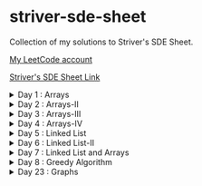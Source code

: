 # striver-sde-sheet
Collection of my solutions to Striver's SDE Sheet.

[My LeetCode account](https://leetcode.com/ayush0402/)

[Striver's SDE Sheet Link](https://takeuforward.org/interviews/strivers-sde-sheet-top-coding-interview-problems/)

<details>
  <summary>Day 1 : Arrays</summary>

| Problem  | Solution |
| ----------- | ----------- |
| [Set Matrix Zeroes](https://leetcode.com/problems/set-matrix-zeroes/)    |    [Link](https://github.com/ayush0402/striver-sde-sheet/blob/main/day_1/set_matrix_zeroes.cpp)    |
| [Pascal's Triangle](https://leetcode.com/problems/pascals-triangle/)  |  [Link](https://github.com/ayush0402/striver-sde-sheet/blob/main/day_1/pascals_traingle.cpp)  |
| [Next Permutation](https://leetcode.com/problems/next-permutation/)    |   [Link](https://github.com/ayush0402/striver-sde-sheet/blob/main/day_1/next_permutation.cpp)     |
| [Kadane’s Algorithm](https://leetcode.com/problems/maximum-subarray/)  | [Link](https://github.com/ayush0402/striver-sde-sheet/blob/main/day_1/kadanes_algorithm.cpp)  |
| [Sort an array of 0’s 1’s 2’s](https://leetcode.com/problems/sort-colors/)    |     [Link](https://github.com/ayush0402/striver-sde-sheet/blob/main/day_1/sort_an_array_of_0s_1s_2s.cpp)   |
| [Stock buy and Sell](https://leetcode.com/problems/best-time-to-buy-and-sell-stock/)  |   [Link](https://github.com/ayush0402/striver-sde-sheet/blob/main/day_1/stock_buy_and_sell.cpp) |
</details>

<details>
	<summary>Day 2 : Arrays-II </summary>

| Problem  | Solution |
| ----------- | ----------- |
| [Rotate Matrix](https://leetcode.com/problems/rotate-image/)    |    [Link](https://github.com/ayush0402/striver-sde-sheet/blob/main/day_2/rotate_matrix.cpp)    |
| [Merge Overlapping Subintervals](https://leetcode.com/problems/merge-intervals/)  |  [Link](https://github.com/ayush0402/striver-sde-sheet/blob/main/day_2/merge_intervals.cpp)  |
| [Merge two sorted Arrays without extra space](https://leetcode.com/problems/merge-sorted-array/)    |   [Link](https://github.com/ayush0402/striver-sde-sheet/blob/main/day_2/merge_sorted_arrays.cpp)     |
| [Find the duplicate in an array of N+1 integers.](https://leetcode.com/problems/find-the-duplicate-number/)  |  [Link](https://github.com/ayush0402/striver-sde-sheet/blob/main/day_2/find_the_duplicate_in_an_array_of_n%2B1_numbers.cpp)  |
| [Repeat and Missing Number](https://www.interviewbit.com/problems/repeat-and-missing-number-array/)    |     [Link](https://github.com/ayush0402/striver-sde-sheet/blob/main/day_2/repeat_and_missing_number.cpp)   |
| [Inversion of Array (Pre-req: Merge Sort)](https://www.codingninjas.com/codestudio/problems/count-inversions_615)  | [Link](https://github.com/ayush0402/striver-sde-sheet/blob/main/day_2/inversion_of_array.cpp)   |
</details>

<details>
	<summary>Day 3 : Arrays-III </summary>

| Problem  | Solution |
| ----------- | ----------- |
| [Search in a 2d Matrix](https://leetcode.com/problems/search-a-2d-matrix/)    |   [Link](https://github.com/ayush0402/striver-sde-sheet/blob/main/day_3/search_in_2d_matrix.cpp)     |
| [Pow(x,n)](https://leetcode.com/problems/powx-n/)  |  [Link](https://github.com/ayush0402/striver-sde-sheet/blob/main/day_3/pow(x%2Cn).cpp)  |
| [Majority Element (>N/2 times)](https://leetcode.com/problems/majority-element/)    |    [Link](https://github.com/ayush0402/striver-sde-sheet/blob/main/day_3/majority_element.cpp)    |
| [Majority Element (>N/3 times)](https://leetcode.com/problems/majority-element-ii/)  |  [Link](https://github.com/ayush0402/striver-sde-sheet/blob/main/day_3/majority_element_ii.cpp)  |
| [Grid Unique Paths](https://leetcode.com/problems/unique-paths/)    |    [Link](https://github.com/ayush0402/striver-sde-sheet/blob/main/day_3/grid_unique_paths.cpp)    |
| [Reverse Pairs](https://leetcode.com/problems/reverse-pairs/)  |  [Link](https://github.com/ayush0402/striver-sde-sheet/blob/main/day_3/reverse_pairs.cpp)  |
</details>

<details>
	<summary>Day 4 : Arrays-IV </summary>

| Problem  | Solution |
| ----------- | ----------- |
| [2-Sum-Problem](https://leetcode.com/problems/two-sum/)    |        |
| [4-sum-Problem](https://leetcode.com/problems/4sum/)  |    |
| [Longest Consecutive Sequence](https://leetcode.com/problems/longest-consecutive-sequence/)    |        |
| [Largest Subarray with 0 sum](https://practice.geeksforgeeks.org/problems/largest-subarray-with-0-sum/1)  |    |
| [Count number of subarrays with given Xor K](https://www.interviewbit.com/problems/subarray-with-given-xor/)    |        |
| [Longest Substring without repeat](https://leetcode.com/problems/longest-substring-without-repeating-characters/)  |    |
</details>

<details>
	<summary>Day 5 : Linked List </summary>

| Problem  | Solution |
| ----------- | ----------- |
| [Reverse a LinkedList](https://leetcode.com/problems/reverse-linked-list/)    |        |
| [Find the middle of LinkedList](https://leetcode.com/problems/middle-of-the-linked-list/)  |    |
| [Merge Sorted LinkedList](https://leetcode.com/problems/merge-two-sorted-lists/)    |        |
| [Remove N-th node from back of LinkedList](https://leetcode.com/problems/remove-nth-node-from-end-of-list/)  |    |
| [Add two numbers as LinkedList](https://leetcode.com/problems/add-two-numbers/)    |        |
| [Delete a given node](https://leetcode.com/problems/delete-node-in-a-linked-list/)  |    |
</details>

<details>
	<summary>Day 6 : Linked List-II</summary>

| Problem  | Solution |
| ----------- | ----------- |
| [Find intersection point of Y LinkedList](https://leetcode.com/problems/intersection-of-two-linked-lists/)    |        |
| [Detect a cycle in Linked List](https://leetcode.com/problems/linked-list-cycle/)  |    |
| [Reverse a LinkedList in groups of size k.](https://leetcode.com/problems/reverse-nodes-in-k-group/)    |        |
| [Check if a LinkedList is palindrome or not.](https://leetcode.com/problems/palindrome-linked-list/)  |    |
| [Find the starting point of the Loop of LinkedList](https://leetcode.com/problems/linked-list-cycle-ii/)    |        |
| [Flattening of a LinkedList](https://practice.geeksforgeeks.org/problems/flattening-a-linked-list/1)  |    |
</details>

<details>
	<summary>Day 7 : Linked List and Arrays</summary>

| Problem  | Solution |
| ----------- | ----------- |
| [Rotate a LinkedList](https://leetcode.com/problems/rotate-list/description/)    |        |
| [Clone a Linked List with random and next pointer](https://leetcode.com/problems/copy-list-with-random-pointer/)  |    |
| [3 sum](https://leetcode.com/problems/3sum/)    |        |
| [Trapping rainwater](https://leetcode.com/problems/trapping-rain-water/)  |    |
| [Remove Duplicate from Sorted array](https://leetcode.com/problems/remove-duplicates-from-sorted-array/)    |        |
| [Max consecutive ones](https://leetcode.com/problems/max-consecutive-ones/)  |    |
</details>

<details>
	<summary>Day 8 : Greedy Algorithm </summary>

| Problem  | Solution |
| ----------- | ----------- |
| [N meetings in one room](https://practice.geeksforgeeks.org/problems/n-meetings-in-one-room-1587115620/1)    |        |
| [Minimum Platforms](https://practice.geeksforgeeks.org/problems/minimum-platforms-1587115620/1#)  |    |
| [Job sequencing Problem](https://practice.geeksforgeeks.org/problems/job-sequencing-problem-1587115620/1#)    |        |
| [Fractional Knapsack Problem](https://practice.geeksforgeeks.org/problems/fractional-knapsack-1587115620/1)  |    |
| [Minimum number of coins](https://bit.ly/3nquVHj)    |        |
| [Activity Selection](https://practice.geeksforgeeks.org/problems/n-meetings-in-one-room-1587115620/1)  |    |
</details>

<details>
	<summary>Day 23 : Graphs </summary>

| Problem  | Solution |
| ----------- | ----------- |
| [Clone a graph](https://leetcode.com/problems/clone-graph/)    |        |
| [DFS](https://practice.geeksforgeeks.org/problems/depth-first-traversal-for-a-graph/1)  |    |
| [BFS](https://practice.geeksforgeeks.org/problems/bfs-traversal-of-graph/1)    |        |
| [Detect A cycle in Undirected Graph using BFS](https://leetcode.com/problems/course-schedule/)  |    |
| [Detect A cycle in Undirected Graph using DFS](https://leetcode.com/problems/course-schedule/)    |        |
| [Detect A cycle in a Directed Graph using DFS](https://leetcode.com/problems/course-schedule/)  |    |
| [Detect A cycle in a Directed Graph using BFS](https://leetcode.com/problems/course-schedule/)  |    |
| [Topological Sort BFS](https://practice.geeksforgeeks.org/problems/topological-sort/1)  |    |
| [Topological Sort DFS](https://practice.geeksforgeeks.org/problems/topological-sort/1)  |    |
| [Number of islands(Do in Grid and Graph Both)](https://leetcode.com/problems/number-of-islands/)  |    |
| [Bipartite Check using BFS](https://leetcode.com/problems/is-graph-bipartite/)  |    |
| [Bipartite Check using DFS](https://leetcode.com/problems/is-graph-bipartite/)  |    |
</details>

